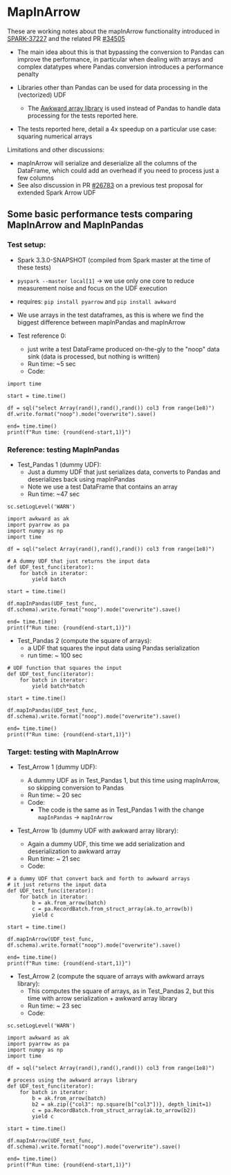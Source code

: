 # MapInArrow

These are working notes about the mapInArrow functionality introduced in [SPARK-37227](https://issues.apache.org/jira/browse/SPARK-37227)
and the related PR [#34505](https://github.com/apache/spark/pull/34505)

- The main idea about this is that bypassing the conversion to Pandas can improve the performance, in particular
when dealing with arrays and complex datatypes where Pandas conversion introduces a performance penalty

- Libraries other than Pandas can be used for data processing in the (vectorized) UDF
  - The [Awkward array library](https://awkward-array.readthedocs.io/en/latest/index.html) is used instead of Pandas to handle data processing for the tests reported here.  

- The tests reported here, detail a 4x speedup on a particular use case: squaring numerical arrays

Limitations and other discussions:
- mapInArrow will serialize and deserialize all the columns of the DataFrame,
which could add an overhead if you need to process just a few columns
- See also discussion in PR [#26783](https://github.com/apache/spark/pull/26783) on a previous test proposal
for extended Spark Arrow UDF

## Some basic performance tests comparing MapInArrow and MapInPandas

### Test setup:
 - Spark 3.3.0-SNAPSHOT (compiled from Spark master at the time of these tests) 
 - `pyspark --master local[1]` -> we use only one core to reduce measurement noise and focus on the UDF execution
 - requires: `pip install pyarrow` and `pip install awkward`
 - We use arrays in the test dataframes, as this is where we find the biggest difference between mapInPandas and mapInArrow
    
 - Test reference 0:
   - just write a test DataFrame produced on-the-gly to the "noop" data sink (data is processed, but nothing is written)  
   - Run time: ~5 sec
   - Code:
```
import time

start = time.time()

df = sql("select Array(rand(),rand(),rand()) col3 from range(1e8)")
df.write.format("noop").mode("overwrite").save()

end= time.time()
print(f"Run time: {round(end-start,1)}")
```

### Reference: testing MapInPandas

- Test_Pandas 1 (dummy UDF): 
  - Just a dummy UDF that just serializes data, converts to Pandas and deserializes back using mapInPandas
  - Note we use a test DataFrame that contains an array 
  - Run time: ~47 sec
```
sc.setLogLevel('WARN')

import awkward as ak
import pyarrow as pa
import numpy as np
import time

df = sql("select Array(rand(),rand(),rand()) col3 from range(1e8)")

# A dummy UDF that just returns the input data
def UDF_test_func(iterator):
    for batch in iterator:
        yield batch

start = time.time()

df.mapInPandas(UDF_test_func, df.schema).write.format("noop").mode("overwrite").save()

end= time.time()
print(f"Run time: {round(end-start,1)}")

```
- Test_Pandas 2 (compute the square of arrays):
   - a UDF that squares the input data using Pandas serialization
   - run time: ~ 100 sec
```
# UDF function that squares the input
def UDF_test_func(iterator):
    for batch in iterator:
        yield batch*batch

start = time.time()

df.mapInPandas(UDF_test_func, df.schema).write.format("noop").mode("overwrite").save()

end= time.time()
print(f"Run time: {round(end-start,1)}")
```

### Target: testing with MapInArrow

- Test_Arrow 1 (dummy UDF):
  - A dummy UDF as in Test_Pandas 1, but this time using mapInArrow, so skipping conversion to Pandas
  - Run time: ~ 20 sec
  - Code:
    - The code is the same as in Test_Pandas 1 with the change `mapInPandas` -> `mapInArrow`

- Test_Arrow 1b (dummy UDF with awkward array library):
  - Again a dummy UDF, this time we add serialization and deserialization to awkward array
  - Run time: ~ 21 sec
  - Code:
```
# a dummy UDF that convert back and forth to awkward arrays
# it just returns the input data
def UDF_test_func(iterator):
    for batch in iterator:
        b = ak.from_arrow(batch)
        c = pa.RecordBatch.from_struct_array(ak.to_arrow(b))
        yield c

start = time.time()

df.mapInArrow(UDF_test_func, df.schema).write.format("noop").mode("overwrite").save()

end= time.time()
print(f"Run time: {round(end-start,1)}")

```

- Test_Arrow 2 (compute the square of arrays with awkward arrays library):
  - This computes the square of arrays, as in Test_Pandas 2, but this time with arrow serialization + awkward array library
  - Run time: ~ 23 sec
  - Code:
```
sc.setLogLevel('WARN')

import awkward as ak
import pyarrow as pa
import numpy as np
import time

df = sql("select Array(rand(),rand(),rand()) col3 from range(1e8)")

# process using the awkward arrays library
def UDF_test_func(iterator):
    for batch in iterator:
        b = ak.from_arrow(batch)
        b2 = ak.zip({"col3": np.square(b["col3"])}, depth_limit=1)
        c = pa.RecordBatch.from_struct_array(ak.to_arrow(b2))
        yield c

start = time.time()

df.mapInArrow(UDF_test_func, df.schema).write.format("noop").mode("overwrite").save()

end= time.time()
print(f"Run time: {round(end-start,1)}")

```
